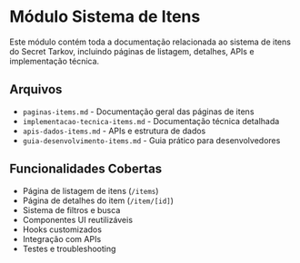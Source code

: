 # Módulo Sistema de Itens

Este módulo contém toda a documentação relacionada ao sistema de itens do Secret Tarkov, incluindo páginas de listagem, detalhes, APIs e implementação técnica.

## Arquivos

- `paginas-items.md` - Documentação geral das páginas de itens
- `implementacao-tecnica-items.md` - Documentação técnica detalhada
- `apis-dados-items.md` - APIs e estrutura de dados
- `guia-desenvolvimento-items.md` - Guia prático para desenvolvedores

## Funcionalidades Cobertas

- Página de listagem de itens (`/items`)
- Página de detalhes do item (`/item/[id]`)
- Sistema de filtros e busca
- Componentes UI reutilizáveis
- Hooks customizados
- Integração com APIs
- Testes e troubleshooting